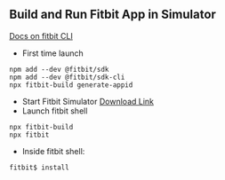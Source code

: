## Build and Run Fitbit App in Simulator ##

[Docs on fitbit CLI](https://dev.fitbit.com/build/guides/command-line-interface/)

* First time launch
```
npm add --dev @fitbit/sdk
npm add --dev @fitbit/sdk-cli
npx fitbit-build generate-appid
```
* Start Fitbit Simulator [Download Link](https://simulator-updates.fitbit.com/download/latest/win)
* Launch fitbit shell
``` 
npx fitbit-build
npx fitbit
```
* Inside fitbit shell:
```
fitbit$ install
```